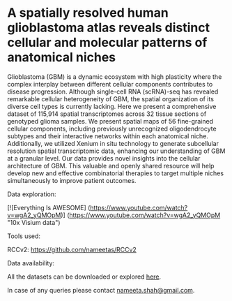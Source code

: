 # A spatially resolved human glioblastoma atlas reveals distinct cellular and molecular patterns of anatomical niches

Glioblastoma (GBM) is a dynamic ecosystem with high plasticity where the complex interplay between different cellular components contributes to disease progression. Although single-cell RNA (scRNA)-seq has revealed remarkable cellular heterogeneity of GBM, the spatial organization of its diverse cell types is currently lacking. Here we present a comprehensive dataset of 115,914 spatial transcriptomes across 32 tissue sections of genotyped glioma samples. We present spatial maps of 56 fine-grained cellular components, including previously unrecognized oligodendrocyte subtypes and their interactive networks within each anatomical niche. Additionally, we utilized Xenium in situ technology to generate subcellular resolution spatial transcriptomic data, enhancing our understanding of GBM at a granular level. Our data provides novel insights into the cellular architecture of GBM. This valuable and openly shared resource will help develop new and effective combinatorial therapies to target multiple niches simultaneously to improve patient outcomes.

Data exploration:

[![Everything Is AWESOME]
(https://www.youtube.com/watch?v=wgA2_yQMOpM)]
(https://www.youtube.com/watch?v=wgA2_yQMOpM "10x Visium data")



Tools used:

RCCv2: https://github.com/nameetas/RCCv2

Data availability:

All the datasets can be downloaded or explored <a href = "http://gbmvisium.snu.ac.kr/">here</a>.

In case of any queries please contact <nameeta.shah@gmail.com>.
